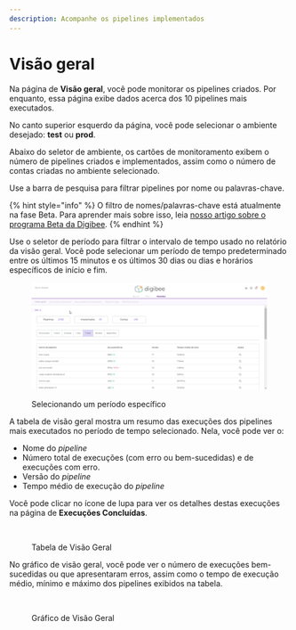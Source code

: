 ```yaml
---
description: Acompanhe os pipelines implementados
---
```


# Visão geral

Na página de **Visão geral**, você pode monitorar os pipelines criados. Por enquanto, essa página exibe dados acerca dos 10 pipelines mais executados.

No canto superior esquerdo da página, você pode selecionar o ambiente desejado: **test** ou **prod**.

Abaixo do seletor de ambiente, os cartões de monitoramento exibem o número de pipelines criados e implementados, assim como o número de contas criadas no ambiente selecionado.

Use a barra de pesquisa para filtrar pipelines por nome ou palavras-chave.

{% hint style="info" %}
O filtro de nomes/palavras-chave está atualmente na fase Beta. Para aprender mais sobre isso, leia [nosso artigo sobre o programa Beta da Digibee](../geral/programa-beta.md).
{% endhint %}

Use o seletor de período para filtrar o intervalo de tempo usado no relatório da visão geral. Você pode selecionar um período de tempo predeterminado entre os últimos 15 minutos e os últimos 30 dias ou dias e horários específicos de início e fim.

<figure><img src="../.gitbook/assets/specific_time_PTBR.gif" alt=""><figcaption><p>Selecionando um período específico</p></figcaption></figure>



A tabela de visão geral mostra um resumo das execuções dos pipelines mais executados no período de tempo selecionado. Nela, você pode ver o:

* Nome do _pipeline_
* Número total de execuções (com erro ou bem-sucedidas) e de execuções com erro.
* Versão do _pipeline_
* Tempo médio de execução do _pipeline_

Você pode clicar no ícone de lupa para ver os detalhes destas execuções na página de **Execuções Concluídas**.

<figure><img src="https://lh6.googleusercontent.com/ChfzcmRiBHWm_QbcRU2Cow1lL8bRwm90C8TE3BqpW6xHijYDWP-JtPjaWWxdB89hV2e37TjvPGj8wpHwrV9o5DNpD-5ecymnzp8dUA-p2V1SyiIiSxQr8BwZT9oyh8MAo1RCkVNdKPhgWJ0RYoryf8IwkIlCNLtx_qqMTyohmZNtVPI_JxmiyADNVXTskA" alt=""><figcaption><p>Tabela de Visão Geral</p></figcaption></figure>

No gráfico de visão geral, você pode ver o número de execuções bem-sucedidas ou que apresentaram erros, assim como o tempo de execução médio, mínimo e máximo dos pipelines exibidos na tabela.

<figure><img src="https://lh6.googleusercontent.com/2Nc6KPcDwKnzh45-xJcZYxLWOLxUwZkZWimNZLt5zZYs_B3BhYOdLzJ-4f0OQvQPMwplnfePG-2AL4fVITYJXYrbcKlZ6MjQ8lz8RyLiCA1-w70I3WFLDObSPRaTkd5FzBiDIgvTk2sg87rNqHuBSpqLqKmuqL-05bhMapENh_nI2ZZTX8doYj643eZQag" alt=""><figcaption><p>Gráfico de Visão Geral</p></figcaption></figure>
